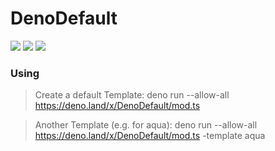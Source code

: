 # DenoDefault

<p>
<img src="https://img.shields.io/badge/Deno-%5E1.3.2-green?style=for-the-badge&logo=deno">
<img src="https://img.shields.io/badge/TypeScript-007ACC?style=for-the-badge&logo=typescript&logoColor=white">
<img src="https://img.shields.io/badge/Maintained%3F-yes-green?style=for-the-badge">
</p>

### Using
> Create a default Template:
deno run --allow-all https://deno.land/x/DenoDefault/mod.ts

> Another Template (e.g. for aqua):
deno run --allow-all https://deno.land/x/DenoDefault/mod.ts -template aqua
